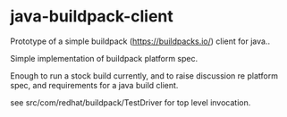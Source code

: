 # java-buildpack-client
Prototype of a simple buildpack (https://buildpacks.io/) client for java.. 

Simple implementation of buildpack platform spec. 

Enough to run a stock build currently, and to raise discussion re platform spec, and requirements for a java build client. 

see src/com/redhat/buildpack/TestDriver for top level invocation.
